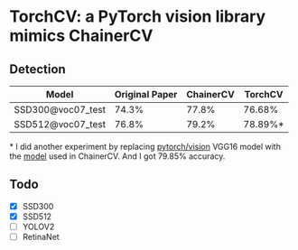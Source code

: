 # TorchCV: a PyTorch vision library mimics ChainerCV


## Detection
| Model             | Original Paper | ChainerCV  | TorchCV  |
| ----------------- | -------------- | ---------- | -------  |
| SSD300@voc07_test | 74.3%          | 77.8%      |  76.68%  |
| SSD512@voc07_test | 76.8%          | 79.2%      |  78.89%* |

\* I did another experiment by replacing [pytorch/vision](https://github.com/pytorch/vision) VGG16 model with the [model](https://github.com/chainer/chainercv/blob/master/chainercv/links/model/ssd/ssd_vgg16.py#L298) used in ChainerCV. And I got 79.85% accuracy.

## Todo
- [x] SSD300
- [x] SSD512
- [ ] YOLOV2
- [ ] RetinaNet
